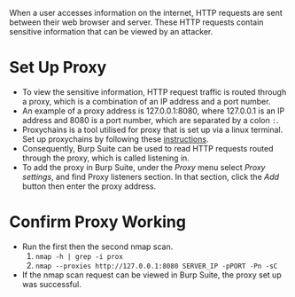 When a user accesses information on the internet, HTTP requests are sent between their web browser and server.
These HTTP requests contain sensitive information that can be viewed by an attacker. 

# Set Up Proxy
- To view the sensitive information, HTTP request traffic is routed through a proxy, which is a combination of an IP address and a port number.
- An example of a proxy address is 127.0.0.1:8080, where 127.0.0.1 is an IP address and 8080 is a port number, which are separated by a colon `:`.
- Proxychains is a tool utilised for proxy that is set up via a linux terminal. Set up proxychains by following these [instructions](https://academy.hackthebox.com/module/110/section/1053).
- Consequently, Burp Suite can be used to read HTTP requests routed through the proxy, which is called listening in.
- To add the proxy in Burp Suite, under the *Proxy* menu select *Proxy settings*, and find Proxy listeners section. In that section, click the *Add* button then enter the proxy address.

# Confirm Proxy Working
- Run the first then the second nmap scan.
	1. ```nmap -h | grep -i prox```
	2. ```nmap --proxies http://127.0.0.1:8080 SERVER_IP -pPORT -Pn -sC```
- If the nmap scan request can be viewed in Burp Suite, the proxy set up was successful.